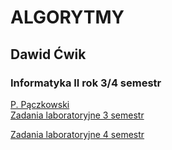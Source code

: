 # ALGORYTMY
## Dawid Ćwik
### Informatyka II rok 3/4 semestr

[P. Pączkowski](https://inf.ug.edu.pl/~pmp/)<br />
[Zadania laboratoryjne 3 semestr](https://inf.ug.edu.pl/~piotao/?java2016)

[Zadania laboratoryjne 4 semestr](https://inf.ug.edu.pl/~pmp/Z/ASDlabW.html)
